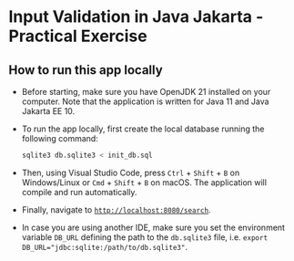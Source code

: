 # Input Validation in Java Jakarta - Practical Exercise

## How to run this app locally

* Before starting, make sure you have OpenJDK 21 installed on your computer. Note that the application is written for Java 11 and Java Jakarta EE 10.
* To run the app locally, first create the local database running the following command:
  
  ```bash
  sqlite3 db.sqlite3 < init_db.sql
  ```

* Then, using Visual Studio Code, press `Ctrl` + `Shift` + `B` on Windows/Linux or `Cmd` + `Shift` + `B` on macOS. The application will compile and run automatically.
* Finally, navigate to [`http://localhost:8080/search`][1].
* In case you are using another IDE, make sure you set the environment variable `DB_URL` defining the path to the `db.sqlite3` file, i.e. `export DB_URL="jdbc:sqlite:/path/to/db.sqlite3"`.

[1]: http://localhost:8080/search
